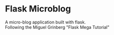 # Flask Microblog
A micro-blog application built with flask.  
Following the Miguel Grinberg "Flask Mega Tutorial"
